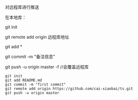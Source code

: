 对远程库进行推送

在本地库：

git init

git remote add origin 远程库地址

git add *

git commit -m "备注信息"

git push -u origin master -f //会覆盖远程库





```
git init
git add README.md
git commit -m "first commit"
git remote add origin https://github.com/cai-xiaobai/ts.git
git push -u origin master
```